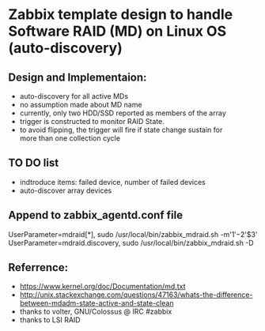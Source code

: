 
Zabbix template design to handle Software RAID (MD) on Linux OS (auto-discovery)
==================

Design and Implementaion:
-----------------

- auto-discovery for all active MDs
- no assumption made about MD name
- currently, only two HDD/SSD reported as members of the array
- trigger is constructed to monitor RAID State.
- to avoid flipping, the trigger will fire if state change sustain for  
 more than one collection cycle


TO DO list
------

- indtroduce items: failed device, number of failed devices
- auto-discover array devices


Append to zabbix_agentd.conf file
----------------

   UserParameter=mdraid[*], sudo /usr/local/bin/zabbix_mdraid.sh -m'$1' -$2'$3'
   UserParameter=mdraid.discovery, sudo /usr/local/bin/zabbix_mdraid.sh -D 


Referrence:
-------

- https://www.kernel.org/doc/Documentation/md.txt
- http://unix.stackexchange.com/questions/47163/whats-the-difference-between-mdadm-state-active-and-state-clean
- thanks to volter, GNU/Colossus @ IRC #zabbix
- thanks to LSI RAID 
